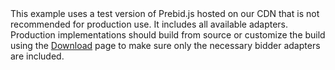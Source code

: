
<div class="bg-warning">
This example uses a test version of Prebid.js hosted on our CDN that is not recommended for production use.  It includes all available adapters.  Production implementations should build from source or customize the build using the <a href="/download.html">Download</a> page to make sure only the necessary bidder adapters are included.  
</div>
